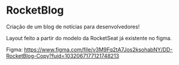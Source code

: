 # RocketBlog
Criação de um blog de notícias para desenvolvedores!

Layout feito a partir do modelo da RocketSeat já existente no figma.

Figma: https://www.figma.com/file/v3M9Fq2tA7Jos2ksohabNY/DD-RocketBlog-Copy?fuid=1032067177121748213

